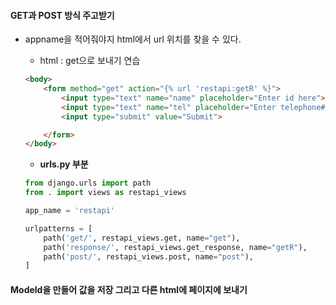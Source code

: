 #### GET과 POST 방식 주고받기

 -  appname을 적어줘야지 html에서 url  위치를 찾을 수 있다.

     - html : get으로 보내기 연습

    ~~~~html
    <body>
        <form method="get" action="{% url 'restapi:getR' %}"> 
            <input type="text" name="name" placeholder="Enter id here">
            <input type="text" name="tel" placeholder="Enter telephone# here">
            <input type="submit" value="Submit">

        </form>
    </body>
    ~~~~

    - **urls.py 부분**

    ~~~~python
    from django.urls import path
    from . import views as restapi_views

    app_name = 'restapi'

    urlpatterns = [
        path('get/', restapi_views.get, name="get"),
        path('response/', restapi_views.get_response, name="getR"),
        path('post/', restapi_views.post, name="post"),
    ]
    ~~~~



####  Modeld을 만들어 값을 저장 그리고 다른 html에 페이지에 보내기

